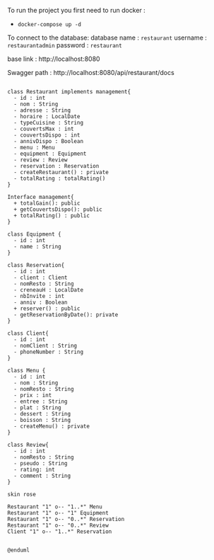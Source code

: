 To run the project you first need to run docker :
- `docker-compose up -d`

To connect to the database:
    database name : `restaurant`
    username : `restaurantadmin`
    password : `restaurant`

base link : http://localhost:8080

Swagger path : http://localhost:8080/api/restaurant/docs

```@startuml

class Restaurant implements management{
  - id : int
  - nom : String 
  - adresse : String 
  - horaire : LocalDate 
  - typeCuisine : String
  - couvertsMax : int 
  - couvertsDispo : int 
  - annivDispo : Boolean 
  - menu : Menu
  - equipment : Equipment
  - review : Review
  - reservation : Reservation
  - createRestaurant() : private
  - totalRating : totalRating()
}

Interface management{
  + totalGain(): public
  + getCouvertsDispo(): public
  + totalRating() : public
}

class Equipment {
  - id : int
  - name : String 
}

class Reservation{
  - id : int
  - client : Client 
  - nomResto : String
  - creneauH : LocalDate
  - nbInvite : int 
  - anniv : Boolean 
  + reserver() : public
  - getReservationByDate(): private
}

class Client{
  - id : int
  - nomClient : String 
  - phoneNumber : String 
}

class Menu {
  - id : int
  - nom : String
  - nomResto : String
  - prix : int 
  - entree : String 
  - plat : String 
  - dessert : String 
  - boisson : String 
  - createMenu() : private
}

class Review{
  - id : int
  - nomResto : String
  - pseudo : String
  - rating: int
  - comment : String
}

skin rose

Restaurant "1" o-- "1..*" Menu
Restaurant "1" o-- "1" Equipment
Restaurant "1" o-- "0..*" Reservation
Restaurant "1" o-- "0..*" Review
Client "1" o-- "1..*" Reservation


@enduml
```